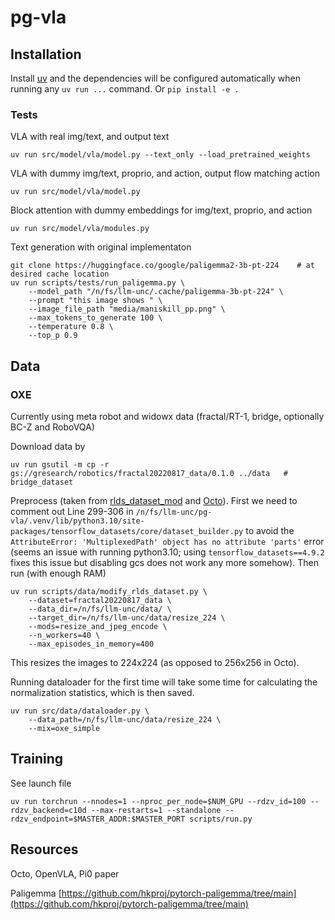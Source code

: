 # pg-vla

## Installation
Install [uv](https://docs.astral.sh/uv/getting-started/installation/) and the dependencies will be configured automatically when running any `uv run ...` command. Or `pip install -e .`

### Tests
VLA with real img/text, and output text
```console
uv run src/model/vla/model.py --text_only --load_pretrained_weights
```

VLA with dummy img/text, proprio, and action, output flow matching action
```console
uv run src/model/vla/model.py
```

Block attention with dummy embeddings for img/text, proprio, and action
```console
uv run src/model/vla/modules.py
```

Text generation with original implementaton
```console
git clone https://huggingface.co/google/paligemma2-3b-pt-224    # at desired cache location
uv run scripts/tests/run_paligemma.py \
    --model_path "/n/fs/llm-unc/.cache/paligemma-3b-pt-224" \
    --prompt "this image shows " \
    --image_file_path "media/maniskill_pp.png" \
    --max_tokens_to_generate 100 \
    --temperature 0.8 \
    --top_p 0.9
```

## Data

### OXE
Currently using meta robot and widowx data (fractal/RT-1, bridge, optionally BC-Z and RoboVQA)

Download data by
```console
uv run gsutil -m cp -r gs://gresearch/robotics/fractal20220817_data/0.1.0 ../data   # bridge_dataset
```

Preprocess (taken from [rlds_dataset_mod](https://github.com/kpertsch/rlds_dataset_mod/tree/main) and [Octo](https://github.com/kpertsch/rlds_dataset_mod/blob/main/prepare_open_x.sh)). First we need to comment out Line 299-306 in `/n/fs/llm-unc/pg-vla/.venv/lib/python3.10/site-packages/tensorflow_datasets/core/dataset_builder.py` to avoid the `AttributeError: 'MultiplexedPath' object has no attribute 'parts'` error (seems an issue with running python3.10; using `tensorflow_datasets==4.9.2` fixes this issue but disabling gcs does not work any more somehow). Then run (with enough RAM)
```console
uv run scripts/data/modify_rlds_dataset.py \
    --dataset=fractal20220817_data \
    --data_dir=/n/fs/llm-unc/data/ \
    --target_dir=/n/fs/llm-unc/data/resize_224 \
    --mods=resize_and_jpeg_encode \
    --n_workers=40 \
    --max_episodes_in_memory=400
```
This resizes the images to 224x224 (as opposed to 256x256 in Octo).

Running dataloader for the first time will take some time for calculating the normalization statistics, which is then saved.
```console
uv run src/data/dataloader.py \
    --data_path=/n/fs/llm-unc/data/resize_224 \
    --mix=oxe_simple
```

## Training

See launch file
```console
uv run torchrun --nnodes=1 --nproc_per_node=$NUM_GPU --rdzv_id=100 --rdzv_backend=c10d --max-restarts=1 --standalone --rdzv_endpoint=$MASTER_ADDR:$MASTER_PORT scripts/run.py
```


## Resources

Octo, OpenVLA, Pi0 paper

Paligemma [https://github.com/hkproj/pytorch-paligemma/tree/main](https://github.com/hkproj/pytorch-paligemma/tree/main)
